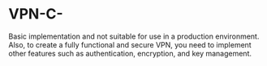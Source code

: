 # VPN-C-
Basic implementation and not suitable for use in a production environment. Also, to create a fully functional and secure VPN, you need to implement other features such as authentication, encryption, and key management.
